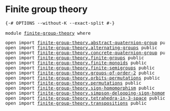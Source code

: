 # Finite group theory

<pre class="Agda"><a id="32" class="Symbol">{-#</a> <a id="36" class="Keyword">OPTIONS</a> <a id="44" class="Pragma">--without-K</a> <a id="56" class="Pragma">--exact-split</a> <a id="70" class="Symbol">#-}</a>

<a id="75" class="Keyword">module</a> <a id="82" href="finite-group-theory.html" class="Module">finite-group-theory</a> <a id="102" class="Keyword">where</a>
</pre>
<pre class="Agda"><a id="121" class="Keyword">open</a> <a id="126" class="Keyword">import</a> <a id="133" href="finite-group-theory.abstract-quaternion-group.html" class="Module">finite-group-theory.abstract-quaternion-group</a> <a id="179" class="Keyword">public</a>
<a id="186" class="Keyword">open</a> <a id="191" class="Keyword">import</a> <a id="198" href="finite-group-theory.alternating-groups.html" class="Module">finite-group-theory.alternating-groups</a> <a id="237" class="Keyword">public</a>
<a id="244" class="Keyword">open</a> <a id="249" class="Keyword">import</a> <a id="256" href="finite-group-theory.concrete-quaternion-group.html" class="Module">finite-group-theory.concrete-quaternion-group</a> <a id="302" class="Keyword">public</a>
<a id="309" class="Keyword">open</a> <a id="314" class="Keyword">import</a> <a id="321" href="finite-group-theory.finite-groups.html" class="Module">finite-group-theory.finite-groups</a> <a id="355" class="Keyword">public</a>
<a id="362" class="Keyword">open</a> <a id="367" class="Keyword">import</a> <a id="374" href="finite-group-theory.finite-monoids.html" class="Module">finite-group-theory.finite-monoids</a> <a id="409" class="Keyword">public</a>
<a id="416" class="Keyword">open</a> <a id="421" class="Keyword">import</a> <a id="428" href="finite-group-theory.finite-semigroups.html" class="Module">finite-group-theory.finite-semigroups</a> <a id="466" class="Keyword">public</a>
<a id="473" class="Keyword">open</a> <a id="478" class="Keyword">import</a> <a id="485" href="finite-group-theory.groups-of-order-2.html" class="Module">finite-group-theory.groups-of-order-2</a> <a id="523" class="Keyword">public</a>
<a id="530" class="Keyword">open</a> <a id="535" class="Keyword">import</a> <a id="542" href="finite-group-theory.orbits-permutations.html" class="Module">finite-group-theory.orbits-permutations</a> <a id="582" class="Keyword">public</a>
<a id="589" class="Keyword">open</a> <a id="594" class="Keyword">import</a> <a id="601" href="finite-group-theory.permutations.html" class="Module">finite-group-theory.permutations</a> <a id="634" class="Keyword">public</a>
<a id="641" class="Keyword">open</a> <a id="646" class="Keyword">import</a> <a id="653" href="finite-group-theory.sign-homomorphism.html" class="Module">finite-group-theory.sign-homomorphism</a> <a id="691" class="Keyword">public</a>
<a id="698" class="Keyword">open</a> <a id="703" class="Keyword">import</a> <a id="710" href="finite-group-theory.simpson-delooping-sign-homomorphism.html" class="Module">finite-group-theory.simpson-delooping-sign-homomorphism</a> <a id="766" class="Keyword">public</a>
<a id="773" class="Keyword">open</a> <a id="778" class="Keyword">import</a> <a id="785" href="finite-group-theory.tetrahedra-in-3-space.html" class="Module">finite-group-theory.tetrahedra-in-3-space</a> <a id="827" class="Keyword">public</a>
<a id="834" class="Keyword">open</a> <a id="839" class="Keyword">import</a> <a id="846" href="finite-group-theory.transpositions.html" class="Module">finite-group-theory.transpositions</a> <a id="881" class="Keyword">public</a>
</pre>